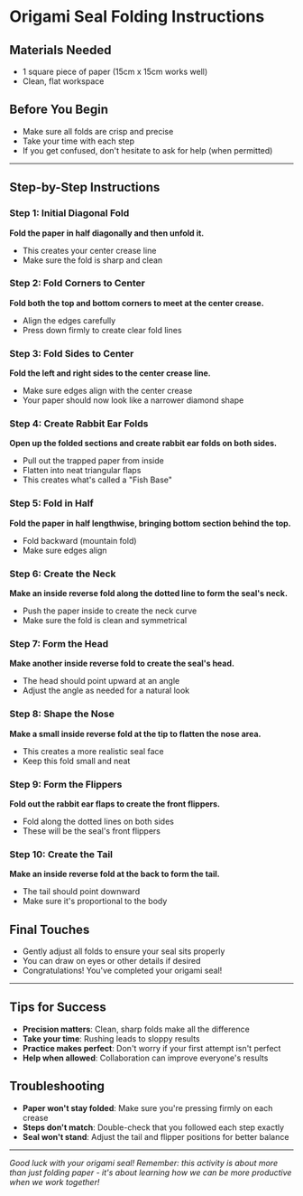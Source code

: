 # Origami Seal Folding Instructions

## Materials Needed
- 1 square piece of paper (15cm x 15cm works well)
- Clean, flat workspace

## Before You Begin
- Make sure all folds are crisp and precise
- Take your time with each step
- If you get confused, don't hesitate to ask for help (when permitted)

---

## Step-by-Step Instructions

### Step 1: Initial Diagonal Fold
**Fold the paper in half diagonally and then unfold it.**
- This creates your center crease line
- Make sure the fold is sharp and clean

### Step 2: Fold Corners to Center
**Fold both the top and bottom corners to meet at the center crease.**
- Align the edges carefully
- Press down firmly to create clear fold lines

### Step 3: Fold Sides to Center
**Fold the left and right sides to the center crease line.**
- Make sure edges align with the center crease
- Your paper should now look like a narrower diamond shape

### Step 4: Create Rabbit Ear Folds
**Open up the folded sections and create rabbit ear folds on both sides.**
- Pull out the trapped paper from inside
- Flatten into neat triangular flaps
- This creates what's called a "Fish Base"

### Step 5: Fold in Half
**Fold the paper in half lengthwise, bringing bottom section behind the top.**
- Fold backward (mountain fold)
- Make sure edges align

### Step 6: Create the Neck
**Make an inside reverse fold along the dotted line to form the seal's neck.**
- Push the paper inside to create the neck curve
- Make sure the fold is clean and symmetrical

### Step 7: Form the Head
**Make another inside reverse fold to create the seal's head.**
- The head should point upward at an angle
- Adjust the angle as needed for a natural look

### Step 8: Shape the Nose
**Make a small inside reverse fold at the tip to flatten the nose area.**
- This creates a more realistic seal face
- Keep this fold small and neat

### Step 9: Form the Flippers
**Fold out the rabbit ear flaps to create the front flippers.**
- Fold along the dotted lines on both sides
- These will be the seal's front flippers

### Step 10: Create the Tail
**Make an inside reverse fold at the back to form the tail.**
- The tail should point downward
- Make sure it's proportional to the body

## Final Touches
- Gently adjust all folds to ensure your seal sits properly
- You can draw on eyes or other details if desired
- Congratulations! You've completed your origami seal!

---

## Tips for Success
- **Precision matters**: Clean, sharp folds make all the difference
- **Take your time**: Rushing leads to sloppy results
- **Practice makes perfect**: Don't worry if your first attempt isn't perfect
- **Help when allowed**: Collaboration can improve everyone's results

## Troubleshooting
- **Paper won't stay folded**: Make sure you're pressing firmly on each crease
- **Steps don't match**: Double-check that you followed each step exactly
- **Seal won't stand**: Adjust the tail and flipper positions for better balance

---

*Good luck with your origami seal! Remember: this activity is about more than just folding paper - it's about learning how we can be more productive when we work together!*